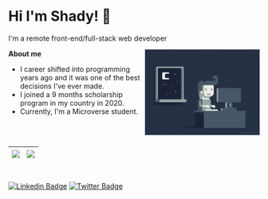 <h1>Hi I'm Shady! 👋</h1>

I'm a remote front-end/full-stack web developer 

<img align='right' src="./images/programmer.gif" width="230">

**About me**


- I career shifted into programming years ago and it was one of the best decisions I've ever made.
- I joined a 9 months scholarship program in my country in 2020.
- Currently, I'm a Microverse student.

<br/><br/>
  
| <a href="https://github.com/ShadyShawkat"><img align="center" src="https://github-readme-stats.vercel.app/api/top-langs/?username=ShadyShawkat&layout=compact&theme=midnight-purple" /></a> | <a href="https://github.com/ShadyShawkat"><img align="center" src="https://github-readme-stats.vercel.app/api?username=ShadyShawkat&show_icons=true&include_all_commits=true&theme=midnight-purple" /></a> |
|:-------------:|:-------------:|

<br/>

[![Linkedin Badge](https://img.shields.io/badge/-Shady%20Shawkat-blue?style=flat-square&logo=Linkedin&logoColor=white&link=https://www.linkedin.com/in/shady-shawkat/)](https://www.linkedin.com/in/shady-shawkat/)
[![Twitter Badge](https://img.shields.io/badge/-@Shady%20Shawkat-1ca0f1?style=flat-square&labelColor=1ca0f1&logo=twitter&logoColor=white&link=https://twitter.com/ShadyShawkat3)](https://twitter.com/ShadyShawkat3)

